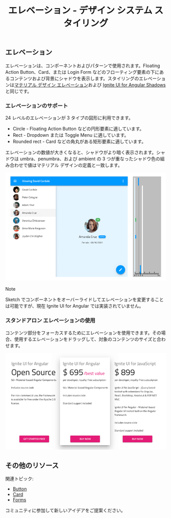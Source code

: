 ﻿---
title: エレベーション - デザイン システム スタイリング
_description: スタイリングのエレベーション シンボルは、互いに積み重なるサーフェイスの相対的な位置を示すために使用されます。
_keywords: デザイン システム, Sketch, Ignite UI for Angular, UI ライブラリ, 色, パレット
_language: ja
---

## エレベーション

エレベーションは、コンポーネントおよびパターンで使用されます。Floating Action Button、Card、または Login Form などのフローティング要素の下にあるコンテンツおよび背景にシャドウを表示します。スタイリングのエレベーションは[マテリアル デザイン エレベーション](https://material.io/design/environment/elevation.html#)および [Ignite UI for Angular Shadows](https://jp.infragistics.com/products/ignite-ui-angular/angular/components/shadows.html) と同じです。

### エレベーションのサポート

24 レベルのエレベーションが 3 タイプの図形に利用できます。

- Circle - Floating Action Button などの円形要素に適しています。
- Rect - Dropdown または Toggle Menu に適しています。
- Rounded rect - Card などの角丸がある矩形要素に適しています。

エレベーションの数値が大きくなると、シャドウがより暗く表示されます。シャドウは umbra、penumbra、および ambient の 3 つが重なったシャドウ色の組み合わせで値はマテリアル デザインの定義と一致します。

<img class="responsive-img" src="../images/elevation_people.png" srcset="../images/elevation_people@2x.png 2x" />

> [!Note]
> Sketch でコンポーネントをオーバーライドしてエレベーションを変更することは可能ですが、現在 Ignite UI for Angular では実装されていません。

### スタンドアロン エレベーションの使用

コンテンツ部分をフォーカスするためにエレベーションを使用できます。その場合、使用するエレベーションをドラッグして、対象のコンテンツのサイズと合わせます。

<img class="responsive-img" src="../images/elevation_standalone.png" srcset="../images/elevation_standalone@2x.png 2x" />

## その他のリソース

関連トピック:

- [Button](../components/button.md)
- [Card](../components/cards.md)
- [Forms](../patterns/form.md)
  <div class="divider--half"></div>

コミュニティに参加して新しいアイデアをご提案ください。


